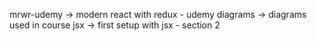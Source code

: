 mrwr-udemy -> modern react with redux - udemy 
    diagrams -> diagrams used in course
    jsx -> first setup with jsx - section 2